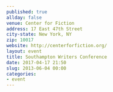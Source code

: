```yaml
---
published: true
allday: false
venue: Center for Fiction
address: 17 East 47th Street
city-state: New York, NY
zip: 10017
website: http://centerforfiction.org/
layout: event
title: Southampton Writers Conference
date: 2017-04-17 21:50
slug: 2013-06-04 00:00
categories:
- event
---
```

